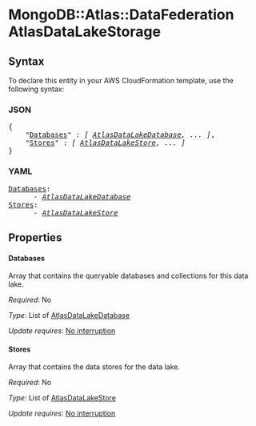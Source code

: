 # MongoDB::Atlas::DataFederation AtlasDataLakeStorage

## Syntax

To declare this entity in your AWS CloudFormation template, use the following syntax:

### JSON

<pre>
{
    "<a href="#databases" title="Databases">Databases</a>" : <i>[ <a href="atlasdatalakedatabase.md">AtlasDataLakeDatabase</a>, ... ]</i>,
    "<a href="#stores" title="Stores">Stores</a>" : <i>[ <a href="atlasdatalakestore.md">AtlasDataLakeStore</a>, ... ]</i>
}
</pre>

### YAML

<pre>
<a href="#databases" title="Databases">Databases</a>: <i>
      - <a href="atlasdatalakedatabase.md">AtlasDataLakeDatabase</a></i>
<a href="#stores" title="Stores">Stores</a>: <i>
      - <a href="atlasdatalakestore.md">AtlasDataLakeStore</a></i>
</pre>

## Properties

#### Databases

Array that contains the queryable databases and collections for this data lake.

_Required_: No

_Type_: List of <a href="atlasdatalakedatabase.md">AtlasDataLakeDatabase</a>

_Update requires_: [No interruption](https://docs.aws.amazon.com/AWSCloudFormation/latest/UserGuide/using-cfn-updating-stacks-update-behaviors.html#update-no-interrupt)

#### Stores

Array that contains the data stores for the data lake.

_Required_: No

_Type_: List of <a href="atlasdatalakestore.md">AtlasDataLakeStore</a>

_Update requires_: [No interruption](https://docs.aws.amazon.com/AWSCloudFormation/latest/UserGuide/using-cfn-updating-stacks-update-behaviors.html#update-no-interrupt)

